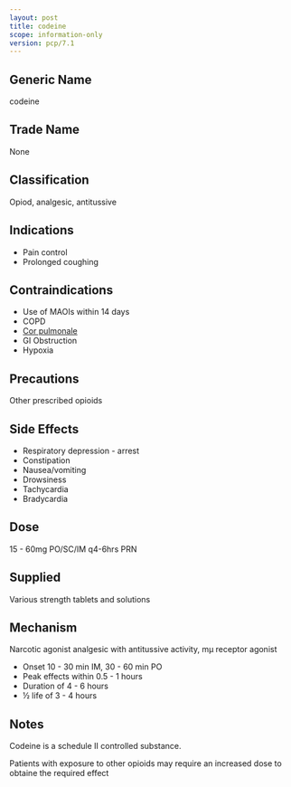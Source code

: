```yaml
---
layout: post
title: codeine
scope: information-only
version: pcp/7.1
---
```


## Generic Name

codeine

## Trade Name

None

## Classification

Opiod, analgesic, antitussive

## Indications

- Pain control
- Prolonged coughing

## Contraindications

- Use of MAOIs within 14 days
- COPD
- [Cor pulmonale](https://en.wikipedia.org/wiki/Pulmonary_heart_disease)
- GI Obstruction
- Hypoxia

## Precautions

Other prescribed opioids

## Side Effects

- Respiratory depression - arrest
- Constipation
- Nausea/vomiting
- Drowsiness
- Tachycardia
- Bradycardia

## Dose

15 - 60mg PO/SC/IM q4-6hrs PRN

## Supplied

Various strength tablets and solutions

## Mechanism

Narcotic agonist analgesic with antitussive activity, mµ receptor agonist

- Onset 10 - 30 min IM, 30 - 60 min PO
- Peak effects within 0.5 - 1 hours
- Duration of 4 - 6 hours
- ½ life of 3 - 4 hours

## Notes

Codeine is a schedule II controlled substance.

Patients with exposure to other opioids may require an increased dose to obtaine the required effect

